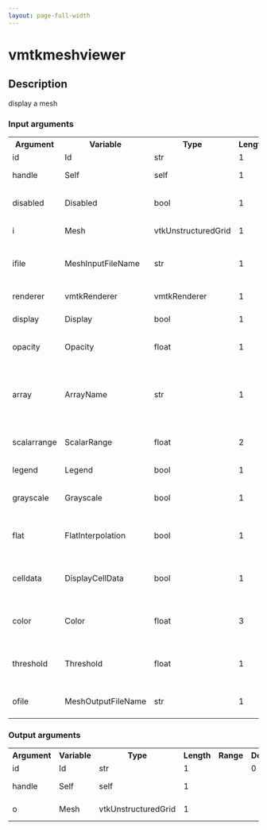 ```yaml
---
layout: page-full-width
---
```

<h1>vmtkmeshviewer</h1>
<h2>Description</h2>
display a mesh
<h3>Input arguments</h3>
<table class="vmtkscripts">
<tr>
<th>Argument</th><th>Variable</th><th>Type</th><th>Length</th><th>Range</th><th>Default</th><th>Description</th>
</tr>
<tr><td>id</td><td>Id</td><td>str</td><td>1</td><td></td><td>0</td><td>script id</td>
</tr>
<tr><td>handle</td><td>Self</td><td>self</td><td>1</td><td></td><td></td><td>handle to self</td>
</tr>
<tr><td>disabled</td><td>Disabled</td><td>bool</td><td>1</td><td></td><td>0</td><td>disable execution and piping</td>
</tr>
<tr><td>i</td><td>Mesh</td><td>vtkUnstructuredGrid</td><td>1</td><td></td><td></td><td>the input mesh</td>
</tr>
<tr><td>ifile</td><td>MeshInputFileName</td><td>str</td><td>1</td><td></td><td></td><td>filename for the default Mesh reader</td>
</tr>
<tr><td>renderer</td><td>vmtkRenderer</td><td>vmtkRenderer</td><td>1</td><td></td><td></td><td>external renderer</td>
</tr>
<tr><td>display</td><td>Display</td><td>bool</td><td>1</td><td></td><td>1</td><td>toggle rendering</td>
</tr>
<tr><td>opacity</td><td>Opacity</td><td>float</td><td>1</td><td>(0.0,1.0)</td><td>1.0</td><td>object opacity in the scene</td>
</tr>
<tr><td>array</td><td>ArrayName</td><td>str</td><td>1</td><td></td><td></td><td>name of the array where the scalars to be displayed are stored</td>
</tr>
<tr><td>scalarrange</td><td>ScalarRange</td><td>float</td><td>2</td><td></td><td>[0.0, 0.0]</td><td>range of the scalar map</td>
</tr>
<tr><td>legend</td><td>Legend</td><td>bool</td><td>1</td><td></td><td>0</td><td>toggle scalar bar</td>
</tr>
<tr><td>grayscale</td><td>Grayscale</td><td>bool</td><td>1</td><td></td><td>0</td><td>toggle color or grayscale</td>
</tr>
<tr><td>flat</td><td>FlatInterpolation</td><td>bool</td><td>1</td><td></td><td>0</td><td>toggle flat or shaded surface display</td>
</tr>
<tr><td>celldata</td><td>DisplayCellData</td><td>bool</td><td>1</td><td></td><td>0</td><td>toggle display of point or cell data</td>
</tr>
<tr><td>color</td><td>Color</td><td>float</td><td>3</td><td></td><td>[-1.0, -1.0, -1.0]</td><td>RGB color of the object in the scene</td>
</tr>
<tr><td>threshold</td><td>Threshold</td><td>float</td><td>1</td><td></td><td>-inf</td><td>threshold to apply to the array when pressing t</td>
</tr>
<tr><td>ofile</td><td>MeshOutputFileName</td><td>str</td><td>1</td><td></td><td></td><td>filename for the default Mesh writer</td>
</tr>
</table>
<h3>Output arguments</h3>
<table class="vmtkscripts">
<tr>
<th>Argument</th><th>Variable</th><th>Type</th><th>Length</th><th>Range</th><th>Default</th><th>Description</th>
</tr>
<tr><td>id</td><td>Id</td><td>str</td><td>1</td><td></td><td>0</td><td>script id</td>
</tr>
<tr><td>handle</td><td>Self</td><td>self</td><td>1</td><td></td><td></td><td>handle to self</td>
</tr>
<tr><td>o</td><td>Mesh</td><td>vtkUnstructuredGrid</td><td>1</td><td></td><td></td><td>the output mesh</td>
</tr>
</table>

